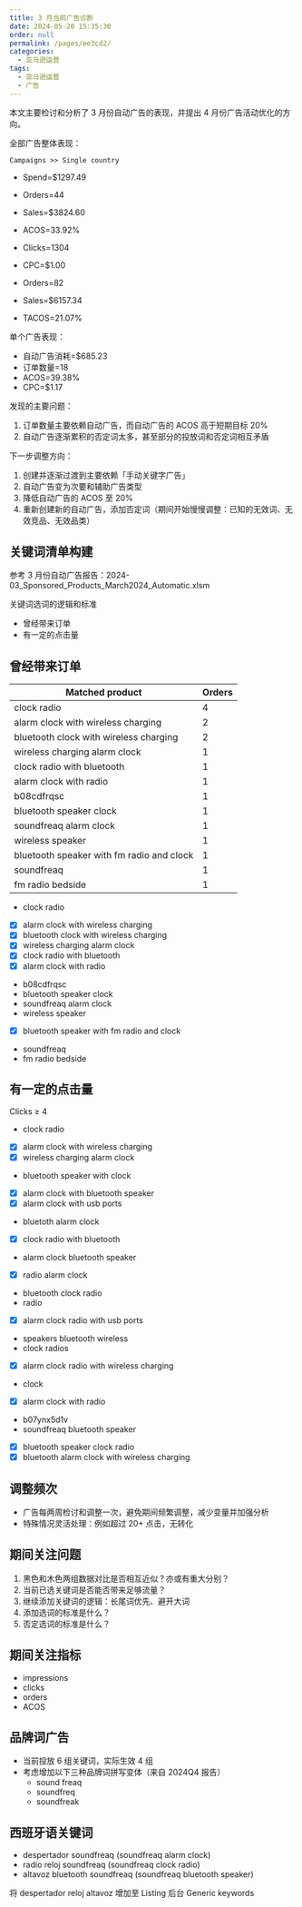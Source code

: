 ```yaml
---
title: 3 月当前广告诊断
date: 2024-05-20 15:35:30
order: null
permalink: /pages/ee3cd2/
categories: 
  - 亚马逊运营
tags: 
  - 亚马逊运营
  - 广告
---
```


本文主要检讨和分析了 3 月份自动广告的表现，并提出 4 月份广告活动优化的方向。

全部广告整体表现：

`Campaigns >> Single country`

- Spend=\$1297.49
- Orders=44
- Sales=\$3824.60
- ACOS=33.92%
- Clicks=1304
- CPC=\$1.00

- Orders=82
- Sales=\$6157.34
- TACOS=21.07%

单个广告表现：

- 自动广告消耗=$685.23
- 订单数量=18
- ACOS=39.38%
- CPC=$1.17

发现的主要问题：

1. 订单数量主要依赖自动广告，而自动广告的 ACOS 高于短期目标 20%
2. 自动广告逐渐累积的否定词太多，甚至部分的投放词和否定词相互矛盾

下一步调整方向：

1. 创建并逐渐过渡到主要依赖「手动关键字广告」
2. 自动广告变为次要和辅助广告类型
3. 降低自动广告的 ACOS 至 20%
4. 重新创建新的自动广告，添加否定词（期间开始慢慢调整：已知的无效词、无效竞品、无效品类）

## 关键词清单构建

参考 3 月份自动广告报告：2024-03_Sponsored_Products_March2024_Automatic.xlsm

关键词选词的逻辑和标准

- 曾经带来订单
- 有一定的点击量

## 曾经带来订单

| Matched product                           | Orders |
| ----------------------------------------- | ------ |
| clock radio                               | 4      |
| alarm clock with wireless charging        | 2      |
| bluetooth clock with wireless charging    | 2      |
| wireless charging alarm clock             | 1      |
| clock radio with bluetooth                | 1      |
| alarm clock with radio                    | 1      |
| b08cdfrqsc                                | 1      |
| bluetooth speaker clock                   | 1      |
| soundfreaq alarm clock                    | 1      |
| wireless speaker                          | 1      |
| bluetooth speaker with fm radio and clock | 1      |
| soundfreaq                                | 1      |
| fm radio bedside                          | 1      |

- clock radio
- [x] alarm clock with wireless charging
- [x] bluetooth clock with wireless charging
- [x] wireless charging alarm clock
- [x] clock radio with bluetooth
- [x] alarm clock with radio
- b08cdfrqsc
- bluetooth speaker clock
- soundfreaq alarm clock
- wireless speaker
- [x] bluetooth speaker with fm radio and clock
- soundfreaq
- fm radio bedside

## 有一定的点击量

Clicks $\geqslant$ 4

- clock radio
- [x] alarm clock with wireless charging
- [x] wireless charging alarm clock
- bluetooth speaker with clock
- [x] alarm clock with bluetooth speaker
- [x] alarm clock with usb ports
- bluetoth alarm clock
- [x] clock radio with bluetooth
- alarm clock bluetooth speaker
- [x] radio alarm clock
- bluetooth clock radio
- radio
- [x] alarm clock radio with usb ports
- speakers bluetooth wireless
- clock radios
- [x] alarm clock radio with wireless charging
- clock
- [x] alarm clock with radio
- b07ynx5d1v
- soundfreaq bluetooth speaker
- [x] bluetooth speaker clock radio
- [x] bluetooth alarm clock with wireless charging

## 调整频次

- 广告每两周检讨和调整一次，避免期间频繁调整，减少变量并加强分析
- 特殊情况灵活处理：例如超过 20+ 点击，无转化

## 期间关注问题

1. 黑色和木色两组数据对比是否相互近似？亦或有重大分别？
2. 当前已选关键词是否能否带来足够流量？
3. 继续添加关键词的逻辑：长尾词优先、避开大词
4. 添加选词的标准是什么？
5. 否定选词的标准是什么？

## 期间关注指标

- impressions
- clicks
- orders
- ACOS

## 品牌词广告

- 当前投放 6 组关键词，实际生效 4 组
- 考虑增加以下三种品牌词拼写变体（来自 2024Q4 报告）
  - sound freaq
  - soundfreq
  - soundfreak

## 西班牙语关键词

- despertador soundfreaq (soundfreaq alarm clock)
- radio reloj soundfreaq (soundfreaq clock radio)
- altavoz bluetooth soundfreaq (soundfreaq bluetooth speaker)

将 despertador reloj altavoz 增加至 Listing 后台 Generic keywords
